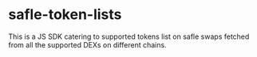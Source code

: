 # safle-token-lists
This is a JS SDK catering to supported tokens list on safle swaps fetched from all the supported DEXs on different chains.
